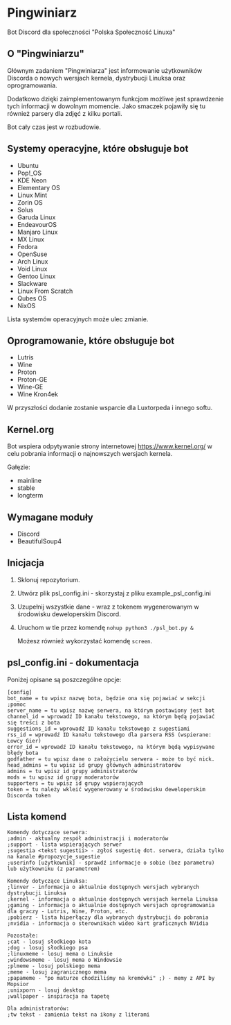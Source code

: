 # Pingwiniarz
Bot Discord dla społeczności "Polska Społeczność Linuxa"

## O "Pingwiniarzu"
Głównym zadaniem "Pingwiniarza" jest informowanie użytkowników Discorda o nowych wersjach kernela, dystrybucji Linuksa oraz oprogramowania.

Dodatkowo dzięki zaimplementowanym funkcjom możliwe jest sprawdzenie tych informacji w dowolnym momencie. Jako smaczek pojawiły się tu również parsery dla zdjęć z kilku portali.

Bot cały czas jest w rozbudowie.

## Systemy operacyjne, które obsługuje bot
- Ubuntu
- Pop!_OS
- KDE Neon
- Elementary OS
- Linux Mint
- Zorin OS
- Solus
- Garuda Linux
- EndeavourOS
- Manjaro Linux
- MX Linux
- Fedora
- OpenSuse
- Arch Linux
- Void Linux
- Gentoo Linux
- Slackware
- Linux From Scratch
- Qubes OS
- NixOS

Lista systemów operacyjnych może ulec zmianie.

## Oprogramowanie, które obsługuje bot
- Lutris
- Wine
- Proton
- Proton-GE
- Wine-GE
- Wine Kron4ek

W przyszłości dodanie zostanie wsparcie dla Luxtorpeda i innego softu.

## Kernel.org

Bot wspiera odpytywanie strony internetowej https://www.kernel.org/ w celu pobrania informacji o najnowszych wersjach kernela.

Gałęzie:
- mainline
- stable
- longterm

## Wymagane moduły
- Discord
- BeautifulSoup4

## Inicjacja
1. Sklonuj repozytorium.
2. Utwórz plik psl_config.ini - skorzystaj z pliku example_psl_config.ini
3. Uzupełnij wszystkie dane - wraz z tokenem wygenerowanym w środowisku deweloperskim Discord.
4. Uruchom w tle przez komendę ```nohup python3 ./psl_bot.py &```
   
   Możesz również wykorzystać komendę ```screen```.

## psl_config.ini - dokumentacja
Poniżej opisane są poszczególne opcje:

```
[config]
bot_name = tu wpisz nazwę bota, będzie ona się pojawiać w sekcji ;pomoc
server_name = tu wpisz nazwę serwera, na którym postawiony jest bot
channel_id = wprowadź ID kanału tekstowego, na którym będą pojawiać się treści z bota
suggestions_id = wprowadź ID kanału tekstowego z sugestiami
rss_id = wprowadź ID kanału tekstowego dla parsera RSS (wspierane: Łowcy Gier)
error_id = wprowadź ID kanału tekstowego, na którym będą wypisywane błędy bota
godfather = tu wpisz dane o założycielu serwera - może to być nick.
head_admins = tu wpisz id grupy głównych administratorów
admins = tu wpisz id grupy administratorów
mods = tu wpisz id grupy moderatorów
supporters = tu wpisz id grupy wspierających
token = tu należy wkleić wygenerowany w środowisku deweloperskim Discorda token
```

## Lista komend
```
Komendy dotyczące serwera:
;admin - aktualny zespół administracji i moderatorów
;support - lista wspierających serwer
;sugestia <tekst sugestii> - zgłoś sugestię dot. serwera, działa tylko na kanale #propozycje_sugestie
;userinfo [użytkownik] - sprawdź informacje o sobie (bez parametru) lub użytkowniku (z parametrem)
```

```
Komendy dotyczące Linuksa:
;linver - informacja o aktualnie dostępnych wersjach wybranych dystrybucji Linuksa
;kernel - informacja o aktualnie dostępnych wersjach kernela Linuksa
;gaming - informacja o aktualnie dostępnych wersjach oprogramowania dla graczy - Lutris, Wine, Proton, etc.
;pobierz - lista hiperłączy dla wybranych dystrybucji do pobrania
;nvidia - informacja o sterownikach wideo kart graficznych NVidia

```

```
Pozostałe:
;cat - losuj słodkiego kota
;dog - losuj słodkiego psa
;linuxmeme - losuj mema o Linuksie
;windowsmeme - losuj mema o Windowsie
;plmeme - losuj polskiego mema
;meme - losuj zagranicznego mema
;papameme - "po maturze chodziliśmy na kremówki" ;) - memy z API by Mopsior
;unixporn - losuj desktop
;wallpaper - inspiracja na tapetę
```

```
Dla administratorów:
;tw tekst - zamienia tekst na ikony z literami
```